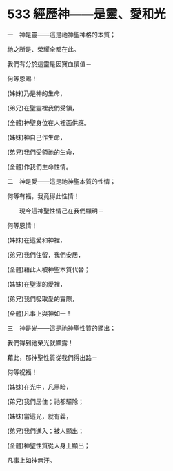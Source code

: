 # 533 經歷神——是靈、愛和光

一　神是靈——這是祂神聖神格的本質；

祂之所是、榮耀全都在此。

我們有分於這靈是因寶血價值－

何等恩賜！

(姊妹)乃是神的生命，

(弟兄)在聖靈裡我們受領，

(全體)神聖身位在人裡面供應。

(姊妹)神自己作生命，

(弟兄)我們受領祂的生命，

(全體)作我們生命性情。

二　神是愛——這是祂神聖本質的性情；

何等有福，我竟得此性情！

　　現今這神聖性情己在我們顯明－

何等恩情！

(姊妹)在這愛和神裡，

(弟兄)我們住留，我們安居，

(全體)藉此人被神聖本質代替；

(姊妹)在聖潔的愛裡，

(弟兄)我們吸取愛的實際，

(全體)凡事上與神如一！

三　神是光——這是祂神聖性質的顯出；

我們得到祂榮光就顯露！

藉此，那神聖性質從我們得出路－

何等祝福！

(姊妹)在光中，凡黑暗，

(弟兄)我們居住；祂都驅除；

(姊妹)當這光，就有義，

(弟兄)我們進入；被人顯出；

(全體)神聖性質從人身上顯出；

凡事上如神無汙。

